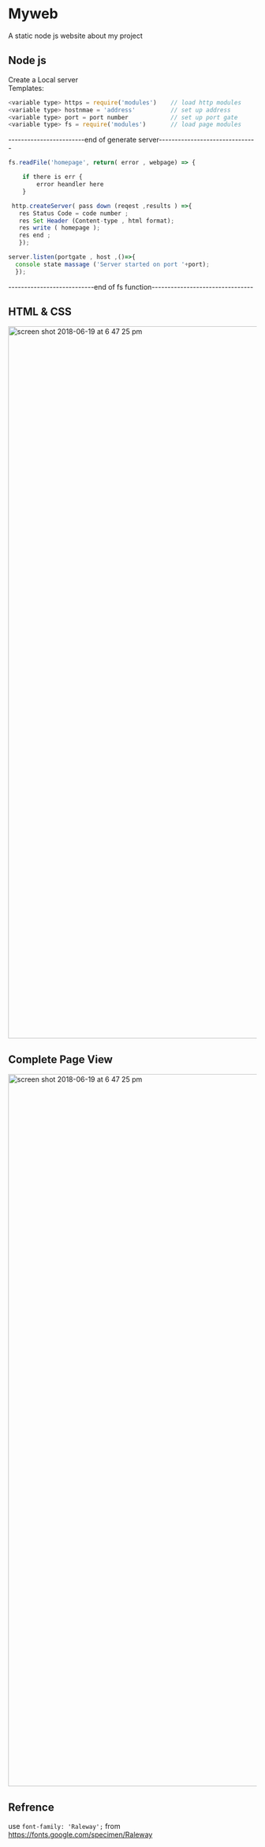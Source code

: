 # Myweb
A static node js website about my project
## Node js 
Create a Local server <br/>
Templates:<br/>
```js
<variable type> https = require('modules')    // load http modules 
<variable type> hostnmae = 'address'          // set up address
<variable type> port = port number            // set up port gate
<variable type> fs = require('modules')       // load page modules
```
------------------------end of generate server-------------------------------
``` js
fs.readFile('homepage', return( error , webpage) => {

	if there is err {
		error heandler here 
	}
```
 ```js
  http.createServer( pass down (reqest ,results ) =>{
	res Status Code = code number ; 
	res Set Header (Content-type , html format);
	res write ( homepage );
	res end ;
	});
  ```
  ```js
  server.listen(portgate , host ,()=>{
	console state massage ('Server started on port '+port);
	});
  ```
---------------------------end of fs function--------------------------------
## HTML & CSS
<img width="1440" alt="screen shot 2018-06-19 at 6 47 25 pm" src="https://user-images.githubusercontent.com/15969187/41628648-7ca4b01e-73f3-11e8-9083-4041ecdf59f9.png">

## Complete Page View
<img width="1440" alt="screen shot 2018-06-19 at 6 47 25 pm" src="https://user-images.githubusercontent.com/15969187/41628163-4b9fbe5c-73f1-11e8-918c-cd96dcf94312.png">

## Refrence

use `font-family: 'Raleway';` from https://fonts.google.com/specimen/Raleway <br/>
